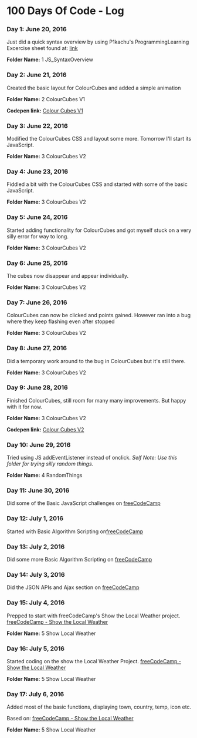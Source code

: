 # 100 Days Of Code - Log

### Day 1: June 20, 2016

Just did a quick syntax overview by using P1kachu's ProgrammingLearning Excercise sheet found at:
[link](https://github.com/P1kachu/ProgrammingLearning)

**Folder Name:** 1 JS_SyntaxOverview

### Day 2: June 21, 2016

Created the basic layout for ColourCubes and added a simple animation

**Folder Name:** 2 ColourCubes V1

**Codepen link:** [Colour Cubes V1](http://codepen.io/Lantare/full/gMLagz/)

### Day 3: June 22, 2016

Modified the ColourCubes CSS and layout some more. Tomorrow I'll start its JavaScript.

**Folder Name:** 3 ColourCubes V2

### Day 4: June 23, 2016

Fiddled a bit with the ColourCubes CSS and started with some of the basic JavaScript.

**Folder Name:** 3 ColourCubes V2

### Day 5: June 24, 2016

Started adding functionality for ColourCubes and got myself stuck on a very silly error for way to long.

**Folder Name:** 3 ColourCubes V2

### Day 6: June 25, 2016

The cubes now disappear and appear individually.

**Folder Name:** 3 ColourCubes V2

### Day 7: June 26, 2016

ColourCubes can now be clicked and points gained. However ran into a bug where they keep flashing even after stopped

**Folder Name:** 3 ColourCubes V2

### Day 8: June 27, 2016

Did a temporary work around to the bug in ColourCubes but it's still there.

**Folder Name:** 3 ColourCubes V2

### Day 9: June 28, 2016

Finished ColourCubes, still room for many many improvements. But happy with it for now.

**Folder Name:** 3 ColourCubes V2

**Codepen link:** [Colour Cubes V2](http://codepen.io/Lantare/full/ezvyvJ/)

### Day 10: June 29, 2016

Tried using JS addEventListener instead of onclick.
*Self Note: Use this folder for trying silly random things.*

**Folder Name:** 4 RandomThings

### Day 11: June 30, 2016

Did some of the Basic JavaScript challenges on [freeCodeCamp](https://www.freecodecamp.com)

### Day 12: July 1, 2016

Started with Basic Algorithm Scripting on[freeCodeCamp](https://www.freecodecamp.com)

### Day 13: July 2, 2016

Did some more Basic Algorithm Scripting on [freeCodeCamp](https://www.freecodecamp.com)

### Day 14: July 3, 2016

Did the JSON APIs and Ajax section on [freeCodeCamp](https://www.freecodecamp.com)

### Day 15: July 4, 2016

Prepped to start with freeCodeCamp's Show the Local Weather project. [freeCodeCamp - Show the Local Weather](https://www.freecodecamp.com/challenges/show-the-local-weather)

**Folder Name:** 5 Show Local Weather

### Day 16: July 5, 2016

Started coding on the show the Local Weather Project. [freeCodeCamp - Show the Local Weather](https://www.freecodecamp.com/challenges/show-the-local-weather)

**Folder Name:** 5 Show Local Weather

### Day 17: July 6, 2016

Added most of the basic functions, displaying town, country, temp, icon etc. 

Based on: [freeCodeCamp - Show the Local Weather](https://www.freecodecamp.com/challenges/show-the-local-weather)

**Folder Name:** 5 Show Local Weather
